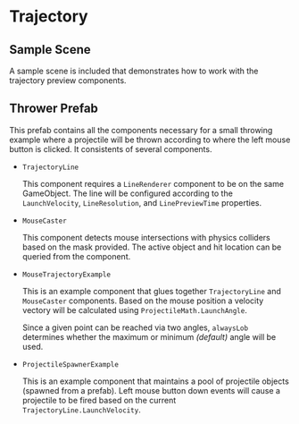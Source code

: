 # Trajectory

## Sample Scene
A sample scene is included that demonstrates how to work with the trajectory preview components.

## Thrower Prefab

This prefab contains all the components necessary for a small throwing example where a projectile will be thrown according to where the left mouse button is clicked.  It consistents of several components.

- `TrajectoryLine`

    This component requires a `LineRenderer` component to be on the same GameObject.  The line will be configured according to the `LaunchVelocity`, `LineResolution`, and `LinePreviewTime` properties.

- `MouseCaster`

    This component detects mouse intersections with physics colliders based on the mask provided.  The active object and hit location can be queried from the component.

- `MouseTrajectoryExample`

    This is an example component that glues together `TrajectoryLine` and `MouseCaster` components.  Based on the mouse position a velocity vectory will be calculated using `ProjectileMath.LaunchAngle`.

    Since a given point can be reached via two angles, `alwaysLob` determines whether the maximum or minimum <i>(default)</i> angle will be used.

- `ProjectileSpawnerExample`

    This is an example component that maintains a pool of projectile objects (spawned from a prefab).  Left mouse button down events will cause a projectile to be fired based on the current `TrajectoryLine.LaunchVelocity`.
